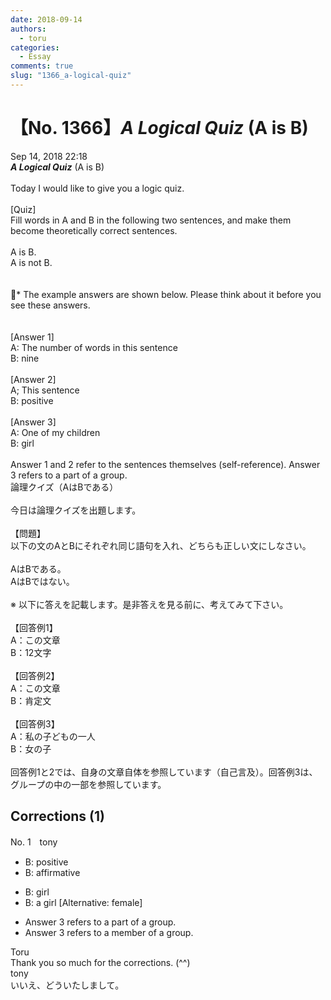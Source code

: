 ```yaml
---
date: 2018-09-14
authors:
  - toru
categories:
  - Essay
comments: true
slug: "1366_a-logical-quiz"
---
```


# 【No. 1366】<strong><em>A Logical Quiz</strong></em> (A is B)
<div class="date">Sep 14, 2018 22:18</div>
<div id="post"><div id="body_show_ori">
<strong><em>A Logical Quiz</strong></em> (A is B)<br/><br/>Today I would like to give you a logic quiz.<br/><br/>[Quiz]<br/>Fill words in A and B in the following two sentences, and make them become theoretically correct sentences.<br/><br/>A is B.<br/>A is not B.<br/><br/><br/>* The example answers are shown below. Please think about it before you see these answers.<br/><br/><br/>[Answer 1]<br/>A: The number of words in this sentence<br/>B: nine<br/><br/>[Answer 2]<br/>A; This sentence<br/>B: positive<br/><br/>[Answer 3]<br/>A: One of my children<br/>B: girl<br/><br/>Answer 1 and 2 refer to the sentences themselves (self-reference). Answer 3 refers to a part of a group.
</div></div>

<!-- more -->

<div id="post_ja"><div id="body_show_mo">
論理クイズ（AはBである）<br/><br/>今日は論理クイズを出題します。<br/><br/>【問題】<br/>以下の文のAとBにそれぞれ同じ語句を入れ、どちらも正しい文にしなさい。<br/><br/>AはBである。<br/>AはBではない。<br/><br/>※ 以下に答えを記載します。是非答えを見る前に、考えてみて下さい。<br/><br/>【回答例1】<br/>A：この文章<br/>B：12文字<br/><br/>【回答例2】<br/>A：この文章<br/>B：肯定文<br/><br/>【回答例3】<br/>A：私の子どもの一人<br/>B：女の子<br/><br/>回答例1と2では、自身の文章自体を参照しています（自己言及）。回答例3は、グループの中の一部を参照しています。
</div></div>

## Corrections (1)
<div id="block"><div class="first_name"> No. 1　<span class="just_name">tony</span></div><div id="block2">
<ul class="correction_field">
<li class="incorrect">B: positive</li>
<li class="corrected correct">
B: <span class="f_red">affirmative</span>
</li>
</ul>
<ul class="correction_field">
<li class="incorrect">B: girl</li>
<li class="corrected correct">
B: <span class="f_red">a</span> girl [Alternative: <span class="f_red">female</span>]
</li>
</ul>
<ul class="correction_field">
<li class="incorrect">Answer 3 refers to a part of a group.</li>
<li class="corrected correct">
Answer 3 refers to a <span class="f_red">member</span> of a group.
</li>
</ul>
</div><div class="name"><span class="just_name">Toru</span><br>
Thank you so much for the corrections. (^^)
</div>
<div class="name"><span class="just_name">tony</span><br>
いいえ、どういたしまして。
</div>
</div>
